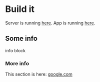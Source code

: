 # Build it 

Server is running [here](https://localhost:8080).
App is running [here](https://localhost:3000).

## Some info

info block


### More info
This section is here: [google.com](https://google.com)

